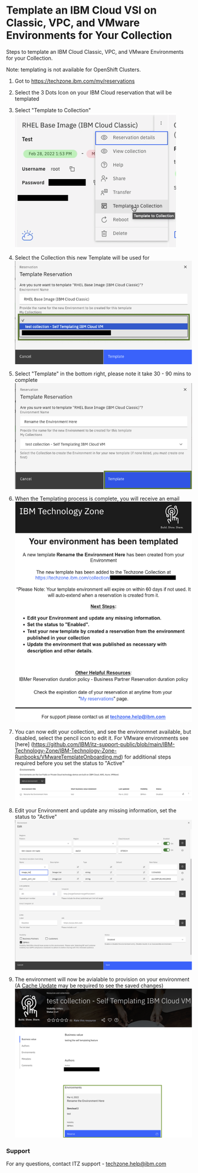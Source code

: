 # Template an IBM Cloud VSI on Classic, VPC, and VMware Environments for Your Collection  

Steps to template an IBM Cloud Classic, VPC, and VMware Environments for your Collection. 

Note: templating is not available for OpenShift Clusters.

1.  Got to https://techzone.ibm.com/my/reservations  

2.  Select the 3 Dots Icon on your IBM Cloud reservation that will be templated  

3.  Select "Template to Collection"  
![Select template to collection](Images/template-to-collection.png)  

4.  Select the Collection this new Template will be used for  
![Select template collection](Images/select-template-collection.png)  
  
5.  Select "Template" in the bottom right, please note it take 30 - 90 mins to complete
![select template to finish](Images/select-template-to-finish.png)  

6.  When the Templating process is complete, you will receive an email
![sample self template email](Images/sample-self-template-email.png)  

7.  You can now edit your collection, and see the environmnet available, but disabled, select the pencil icon to edit it. For VMware environments see [here] (https://github.com/IBM/itz-support-public/blob/main/IBM-Technology-Zone/IBM-Technology-Zone-Runbooks/VMwareTemplateOnboarding.md) for additional steps required before you set the status to "Active"
![your new environment in your collection](Images/your-new-environment-in-your-collection.png)  

8.  Edit your Environment and update any missing information, set the status to "Active"
![edit-your-environment-with-new-options](Images/edit-your-environment-with-new-options.png)  

9. The environment will now be avialable to provision on your environment (A [Cache Update](https://github.com/IBM/itz-support-public/blob/main/IBM-Technology-Zone/IBM-Technology-Zone-Runbooks/cache-update.md) may be required to see the saved changes)  
![new self template ready as env](Images/new-self-template-ready-as-env.png)  

### Support

For any questions, contact ITZ support - techzone.help@ibm.com
